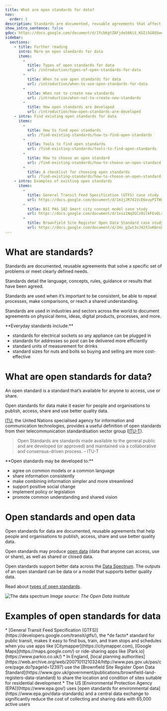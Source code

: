 ```yaml
---
title: What are open standards for data?
nav:
  order: 1
description: Standards are documented, reusable agreements that affect us every day. Open standards for data make it easier for people and organisations to publish, access, share and use better quality data. 
show_intro_sentence: false
gdoc: https://docs.google.com/document/d/1YcbKgtZAFjdeS6KiS_KGIi5GAUSwe1JTG4uRxhaWUQQ/edit?usp=sharing
sidebar:
  sections:
    - title: Further reading
      intro: More on open standards for data
      items:
        -          
          title: Types of open standards for data
          url: /introduction/types-of-open-standards-for-data
        -
          title: When to use open standards for data
          url: /introduction/when-to-use-open-standards-for-data
        -
          title: When not to create new standards
          url: /introduction/when-not-to-create-new-standards
        -
          title: How open standards are developed
          url: /introduction/how-open-standards-are-developed
    - intro: Find existing open standards for data
      items:
        -          
          title: How to find open standards
          url: /find-existing-standards/how-to-find-open-standards
        -
          title: Tools to find open standards
          url: /find-existing-standards/tools-to-find-open-standards
        -
          title: How to choose an open standard
          url: /find-existing-standards/how-to-choose-an-open-standard
        -
          title: A checklist for choosing open standards
          url: /find-existing-standards/how-to-choose-an-open-standard-checklist
    - intro: Examples of existing open standards
      items:
        -          
          title: General Transit Feed Specification (GTFS) case study
          url: https://docs.google.com/document/d/1m3jJR741VcE6ouyPITWgh6HmASQG2jhfIMCddPAva8U/edit?usp=sharing
        -
          title: BSI PAS 182 Smart city concept model case study
          url: https://docs.google.com/document/d/1xsz1NqZGCz9ilkFEvQLsLKFsxXusfMZSd0phZ_LzHMw/edit?usp=sharing
        -
          title: Brownfield Site Register Open Data Standard case study
          url: https://docs.google.com/document/d/1Hv_g2wt3vJ42XJxK6nsLax0M_9c76rFC4JerFYm2x0U/edit?usp=sharing         
---
```



# What are standards?

Standards are documented, reusable agreements that solve a specific set of problems or meet clearly defined needs. 

Standards detail the language, concepts, rules, guidance or results that have been agreed. 

Standards are used when it’s important to be consistent, be able to repeat processes, make comparisons, or reach a shared understanding. 

Standards are used in industries and sectors across the world to document agreements on physical items, ideas, digital products, processes, and more.

<div class="callout" markdown="1">
**Everyday standards include:**

* standards for electrical sockets so any appliance can be plugged in
* standards for addresses so post can be delivered more efficiently
* standard units of measurement for drinks
* standard sizes for nuts and bolts so buying and selling are more cost-effective 
</div>

# What are open standards for data?

An open standard is a standard that’s available for anyone to access, use or share. 

Open standards for data make it easier for people and organisations to publish, access, share and use better quality data. 

[ITU](https://www.itu.int/en/about/Pages/default.aspx), the United Nations specialised agency for information and communication technologies, provides a useful definition of open standards from their telecommunication standardisation sector group ([ITU-T](https://www.itu.int/en/ITU-T/ipr/Pages/open.aspx)). 

>Open Standards are standards made available to the general public and are developed (or approved) and maintained via a collaborative and consensus-driven process.  – ITU-T

<div class="callout" markdown="1">
**Open standards may be developed to:**

* agree on common models or a common language
* share information consistently
* make combining information simpler and more streamlined
* support positive social change
* implement policy or legislation
* promote common understanding and shared vision
</div>

# Open standards and open data

Open standards for data are documented, reusable agreements that help people and organisations to publish, access, share and use better quality data. 

Open standards may produce [open data](https://theodi.org/what-is-open-data) (data that anyone can access, use or share), as well as shared or closed data. 

Open standards support better data across the [Data Spectrum](https://theodi.org/data-spectrum). The outputs of an open standard can be data or a model that supports better quality data. 

Read about [types of open standards](/introduction/types-of-open-standards-for-data).

![The data spectrum](../data-spectrum-open-data-institute.png)
*Image source: The Open Data Institute*

# Examples of open standards for data

<div class="callout" markdown="1">
* [General Transit Feed Specification (GTFS)](https://developers.google.com/transit/gtfs/), the *de facto* standard for public transit, makes it easy to find bus, train, and tram stops and schedules when you use apps like [Citymapper](https://citymapper.com), [Google Maps](https://maps.google.com/) or ride-sharing apps like [Park.io](https://www.parkio.co.uk/)
* In England, [local planning authorities](https://web.archive.org/web/20071011210324/http://www.pas.gov.uk/pas/core/page.do?pageId=12397) use the [Brownfield Site Register Open Data Standard](https://www.gov.uk/government/publications/brownfield-land-registers-data-standard) to share the location and condition of sites suitable for residential development
* The US [Environmental Protection Agency (EPA)](https://www.epa.gov/) uses [open standards for environmental data](https://www.epa.gov/data-standards) and a central data exchange to significantly reduce the cost of collecting and sharing data with 65,000 active users
</div>
